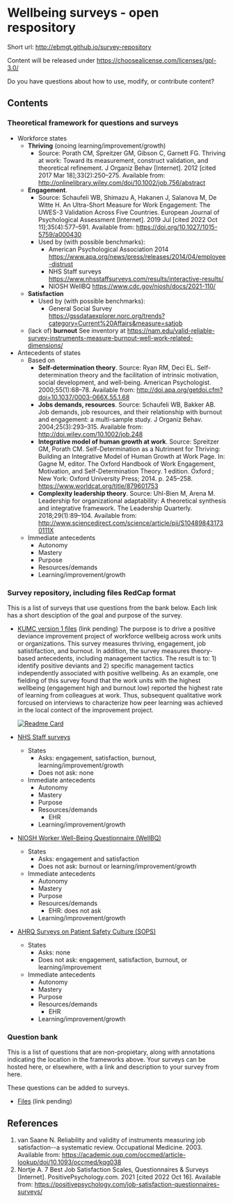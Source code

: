 # Wellbeing surveys - open respository

Short url: http://ebmgt.github.io/survey-repository

Content will be released under https://choosealicense.com/licenses/gpl-3.0/

Do you have questions about how to use, modify, or contribute content?

<!-- https://github.com/jstrieb/github-stats
MIGHT BE BEST
![badgettrg](https://raw.githubusercontent.com/badgettrg/github-stats/master/generated/overview.svg#gh-dark-mode-only)
-->

<!-- https://github.com/apex/gh-polls
$ go get github.com/apex/gh-polls/cmd/polls
$ polls new Tobi Loki Jane
COULD BE GOOD, BUT NOT SURE MECHANICS
-->
<!--
https://github.com/anuraghazra/github-readme-stats
[![Readme Card](https://github-readme-stats.vercel.app/api/pin/?username=openMetaAnalysis&repo=Hypertonic-Saline-for-Bronchiolitis)](https://github.com/openMetaAnalysis/Hypertonic-Saline-for-Bronchiolitis)
-->

## Contents

### Theoretical framework for questions and surveys

* Workforce states
    * **Thriving** (onoing learning/improvement/growth)
        * Source: Porath CM, Spreitzer GM, Gibson C, Garnett FG. Thriving at work: Toward its measurement, construct validation, and theoretical refinement. J Organiz Behav [Internet]. 2012 [cited 2017 Mar 18];33(2):250–275. Available from: http://onlinelibrary.wiley.com/doi/10.1002/job.756/abstract
    * **Engagement**. 
        * Source: Schaufeli WB, Shimazu A, Hakanen J, Salanova M, De Witte H. An Ultra-Short Measure for Work Engagement: The UWES-3 Validation Across Five Countries. European Journal of Psychological Assessment [Internet]. 2019 Jul [cited 2022 Oct 11];35(4):577–591. Available from: https://doi.org/10.1027/1015-5759/a000430
        * Used by (with possible benchmarks): 
            * American Psychological Association 2014 https://www.apa.org/news/press/releases/2014/04/employee-distrust
            * NHS Staff surveys https://www.nhsstaffsurveys.com/results/interactive-results/
            * NIOSH WellBQ https://www.cdc.gov/niosh/docs/2021-110/
    * **Satisfaction**
         * Used by (with possible benchmarks): 
            * General Social Survey https://gssdataexplorer.norc.org/trends?category=Current%20Affairs&measure=satjob 
    * (lack of) **burnout** See inventory at https://nam.edu/valid-reliable-survey-instruments-measure-burnout-well-work-related-dimensions/
* Antecedents of states
    *  Based on
         *  **Self-determination theory**. Source: Ryan RM, Deci EL. Self-determination theory and the facilitation of intrinsic motivation, social development, and well-being. American Psychologist. 2000;55(1):68–78. Available from: http://doi.apa.org/getdoi.cfm?doi=10.1037/0003-066X.55.1.68
         *  **Jobs demands, resources**. Source: Schaufeli WB, Bakker AB. Job demands, job resources, and their relationship with burnout and engagement: a multi-sample study. J Organiz Behav. 2004;25(3):293–315. Available from: http://doi.wiley.com/10.1002/job.248
         * **Integrative model of human growth at work**. Source: Spreitzer GM, Porath CM. Self-Determination as a Nutriment for Thriving: Building an Integrative Model of Human Growth at Work Page. In: Gagne M, editor. The Oxford Handbook of Work Engagement, Motivation, and Self-Determination Theory. 1 edition. Oxford ; New York: Oxford University Press; 2014. p. 245–258. https://www.worldcat.org/title/879601753
         * **Complexity leadership theory**. Source: Uhl-Bien M, Arena M. Leadership for organizational adaptability: A theoretical synthesis and integrative framework. The Leadership Quarterly. 2018;29(1):89–104. Available from: http://www.sciencedirect.com/science/article/pii/S104898431730111X
     * Immediate antecedents
         * Autonomy
         * Mastery
         * Purpose
         * Resources/demands 
         * Learning/improvement/growth

### Survey repository, including files RedCap format
This is a list of surveys that use questions from the bank below. Each link has a short desciption of the goal and purpose of the survey.

* [KUMC version 1 files](http:// "Link to question bank files") (link pending) The purpose is to drive a positive deviance improvement project of workforce wellbeig across work units or organizations. This survey measures thriving, engagement, job satistifaction, and burnout. In addition, the survey measures theory-based antecedents, including management tactics. The result is to: 1) identify positive deviants and 2) specific management tactics independently associated with positive wellbeing. As an example, one fielding of this survey found that the work units with the highest wellbeing (engagement high and burnout low) reported the highest rate of learning from colleagues at work. Thus, subsequent qualitative work forcused on interviews to characterize how peer learning was achieved in the local contect of the improvement project.

    [![Readme Card](https://github-readme-stats.vercel.app/api/pin/?username=openMetaAnalysis&repo=Hypertonic-Saline-for-Bronchiolitis)](https://github.com/openMetaAnalysis/Hypertonic-Saline-for-Bronchiolitis)

* [NHS Staff surveys](https://www.nhsstaffsurveys.com/survey-documents/)
    * States
      * Asks: engagement, satisfaction, burnout, learning/improvement/growth
      * Does not ask: none
  * Immediate antecedents
      * Autonomy
      * Mastery
      * Purpose
      * Resources/demands 
         * EHR
      * Learning/improvement/growth
* [NIOSH Worker Well-Being Questionnaire (WellBQ)](https://www.cdc.gov/niosh/twh/wellbq)
    * States
      * Asks: engagement and satisfaction
      * Does not ask: burnout or learning/improvement/growth
  * Immediate antecedents
      * Autonomy
      * Mastery
      * Purpose
      * Resources/demands 
         * EHR: does not ask
      * Learning/improvement/growth
* [AHRQ Surveys on Patient Safety Culture (SOPS)](https://www.ahrq.gov/sops/surveys/)
    * States
      * Asks: none
      * Does not ask: engagement, satisfaction, burnout, or learning/improvement
  * Immediate antecedents
      * Autonomy
      * Mastery
      * Purpose
      * Resources/demands 
         * EHR
      * Learning/improvement/growth

### Question bank
This is a list of questions that are non-propietary, along with annotations indicating the location in the frameworks above. Your surveys can be hosted here, or elsewhere, with a link and description to your survey from here.

These questions can be added to surveys.

* [Files](http:// "Link to question bank files") (link pending)

## References

1. van Saane N. Reliability and validity of instruments measuring job satisfaction--a systematic review. Occupational Medicine. 2003. Available from: https://academic.oup.com/occmed/article-lookup/doi/10.1093/occmed/kqg038
2. Nortje A. 7 Best Job Satisfaction Scales, Questionnaires & Surveys [Internet]. PositivePsychology.com. 2021 [cited 2022 Oct 16]. Available from: https://positivepsychology.com/job-satisfaction-questionnaires-surveys/


